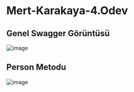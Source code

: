 # Mert-Karakaya-4.Odev
## Genel Swagger Görüntüsü
![image](https://user-images.githubusercontent.com/44789033/183297454-05eec943-260d-49e1-a018-f335e4f2a3fd.png)
## Person Metodu
![image](https://user-images.githubusercontent.com/44789033/183297722-bb994d41-be8e-4b6b-8e79-2b26deba30b5.png)
